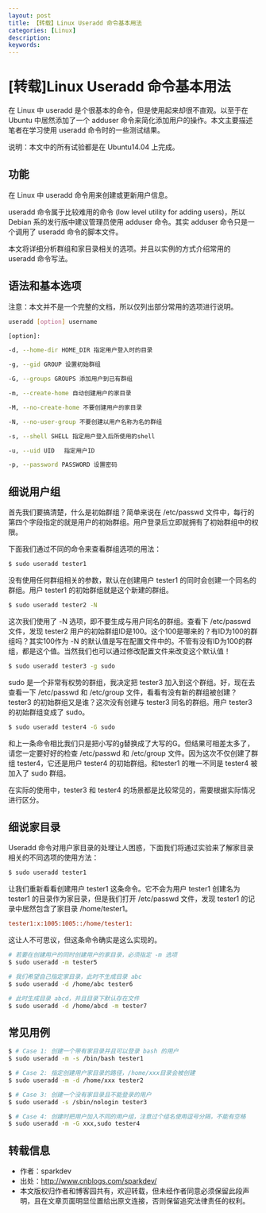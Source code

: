 ```yaml
---
layout: post
title: 【转载】Linux Useradd 命令基本用法
categories: [Linux]
description:
keywords: 
---
```


# [转载]Linux Useradd 命令基本用法

在 Linux 中 useradd 是个很基本的命令，但是使用起来却很不直观。以至于在 Ubuntu 中居然添加了一个 adduser 命令来简化添加用户的操作。本文主要描述笔者在学习使用 useradd 命令时的一些测试结果。

说明：本文中的所有试验都是在 Ubuntu14.04 上完成。

## 功能

在 Linux 中 useradd 命令用来创建或更新用户信息。

useradd 命令属于比较难用的命令 (low level utility for adding users)，所以 Debian 系的发行版中建议管理员使用 adduser 命令。其实 adduser 命令只是一个调用了 useradd 命令的脚本文件。

本文将详细分析群组和家目录相关的选项。并且以实例的方式介绍常用的 useradd 命令写法。

## 语法和基本选项

注意：本文并不是一个完整的文档，所以仅列出部分常用的选项进行说明。

```sh
useradd [option] username

[option]:

-d, --home-dir HOME_DIR 指定用户登入时的目录

-g, --gid GROUP 设置初始群组

-G, --groups GROUPS 添加用户到已有群组

-m, --create-home 自动创建用户的家目录

-M, --no-create-home 不要创建用户的家目录

-N, --no-user-group 不要创建以用户名称为名的群组

-s, --shell SHELL 指定用户登入后所使用的shell

-u, --uid UID 　指定用户ID

-p, --password PASSWORD 设置密码
```

## 细说用户组

首先我们要搞清楚，什么是初始群组？简单来说在 /etc/passwd 文件中，每行的第四个字段指定的就是用户的初始群组。用户登录后立即就拥有了初始群组中的权限。

下面我们通过不同的命令来查看群组选项的用法：

```sh
$ sudo useradd tester1
```

没有使用任何群组相关的参数，默认在创建用户 tester1 的同时会创建一个同名的群组。用户 tester1 的初始群组就是这个新建的群组。

```sh
$ sudo useradd tester2 -N
```

这次我们使用了 -N 选项，即不要生成与用户同名的群组。查看下 /etc/passwd 文件，发现 tester2 用户的初始群组ID是100。这个100是哪来的？有ID为100的群组吗？其实100作为 -N 的默认值是写在配置文件中的。不管有没有ID为100的群组，都是这个值。当然我们也可以通过修改配置文件来改变这个默认值！

```sh
$ sudo useradd tester3 -g sudo
```

sudo 是一个非常有权势的群组，我决定把 tester3 加入到这个群组。好，现在去查看一下 /etc/passwd 和 /etc/group 文件，看看有没有新的群组被创建？ tester3 的初始群组又是谁？这次没有创建与 tester3 同名的群组。用户 tester3 的初始群组变成了 sudo。

```sh
$ sudo useradd tester4 -G sudo
```

和上一条命令相比我们只是把小写的g替换成了大写的G。但结果可相差太多了，请您一定要好好的检查 /etc/passwd 和 /etc/group 文件。因为这次不仅创建了群组 tester4，它还是用户 tester4 的初始群组。和tester1 的唯一不同是 tester4 被加入了 sudo 群组。

在实际的使用中，tester3 和 tester4 的场景都是比较常见的，需要根据实际情况进行区分。

## 细说家目录

Useradd 命令对用户家目录的处理让人困惑，下面我们将通过实验来了解家目录相关的不同选项的使用方法：

```sh
$ sudo useradd tester1
```

让我们重新看看创建用户 tester1 这条命令。它不会为用户 tester1 创建名为 tester1 的目录作为家目录，但是我们打开 /etc/passwd 文件，发现 tester1 的记录中居然包含了家目录 /home/tester1。

```cfg
tester1:x:1005:1005::/home/tester1:
```

这让人不可思议，但这条命令确实是这么实现的。

```sh
# 若要在创建用户的同时创建用户的家目录，必须指定 -m 选项
$ sudo useradd -m tester5
```

```sh
# 我们希望自己指定家目录，此时不生成目录 abc
$ sudo useradd -d /home/abc tester6
```

```sh
# 此时生成目录 abcd，并且目录下默认存在文件
$ sudo useradd -d /home/abcd -m tester7
```

## 常见用例

```sh
$ # Case 1: 创建一个带有家目录并且可以登录 bash 的用户
$ sudo useradd -m -s /bin/bash tester1

$ # Case 2: 指定创建用户家目录的路径，/home/xxx目录会被创建
$ sudo useradd -m -d /home/xxx tester2

$ # Case 3: 创建一个没有家目录且不能登录的用户
$ sudo useradd -s /sbin/nologin tester3

$ # Case 4: 创建时把用户加入不同的用户组，注意过个组名使用逗号分隔，不能有空格
$ sudo useradd -m -G xxx,sudo tester4
```

## 转载信息

- 作者：sparkdev
- 出处：http://www.cnblogs.com/sparkdev/
- 本文版权归作者和博客园共有，欢迎转载，但未经作者同意必须保留此段声明，且在文章页面明显位置给出原文连接，否则保留追究法律责任的权利。
